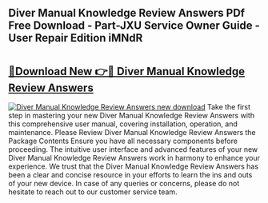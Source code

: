 ## Diver Manual Knowledge Review Answers PDf Free Download - Part-JXU Service Owner Guide - User Repair Edition iMNdR

# <h2><a href="http://bc64575.oget.top/?id=Diver+Manual+Knowledge+Review+Answers">🔗Download New 👉🔴 Diver Manual Knowledge Review Answers</a></h2>

[![Diver Manual Knowledge Review Answers new download](https://i.imgur.com/5g1atiW.png)](http://bc64575.oget.top/?id=Diver+Manual+Knowledge+Review+Answers)
Take the first step in mastering your new Diver Manual Knowledge Review Answers with this comprehensive user manual, covering installation, operation, and maintenance. Please Review Diver Manual Knowledge Review Answers the Package Contents Ensure you have all necessary components before proceeding. The intuitive user interface and advanced features of your new Diver Manual Knowledge Review Answers work in harmony to enhance your experience. We trust that the Diver Manual Knowledge Review Answers has been a clear and concise resource in your efforts to learn the ins and outs of your new device. In case of any queries or concerns, please do not hesitate to reach out to our customer service team.
